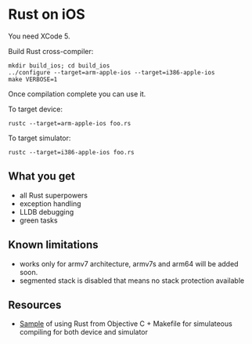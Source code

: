 # Rust on iOS

You need XCode 5.

Build Rust cross-compiler:
```
mkdir build_ios; cd build_ios
../configure --target=arm-apple-ios --target=i386-apple-ios
make VERBOSE=1
```

Once compilation complete you can use it.

To target device:
```
rustc --target=arm-apple-ios foo.rs
```

To target simulator:
```
rustc --target=i386-apple-ios foo.rs
```

## What you get

* all Rust superpowers
* exception handling
* LLDB debugging
* green tasks

## Known limitations

* works only for armv7 architecture, armv7s and arm64 will be added soon.
* segmented stack is disabled that means no stack protection available

## Resources

* [Sample](https://github.com/vhbit/ObjCrust) of using Rust from Objective C + Makefile for simulateous compiling for both device and simulator 